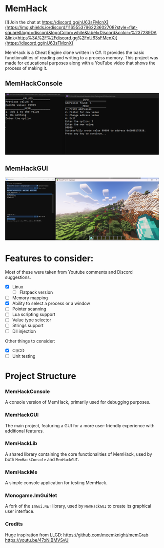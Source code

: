 # MemHack
[![Join the chat at https://discord.gg/nU63sFMcnX](https://img.shields.io/discord/1165553796223602708?style=flat-square&logo=discord&logoColor=white&label=Discord&color=%237289DA&link=https%3A%2F%2Fdiscord.gg%2FnU63sFMcnX)](https://discord.gg/nU63sFMcnX) 

MemHack is a Cheat Engine clone written in C#. It provides the basic functionalities of reading and writing to a process memory. This project was made for educational purposes along with a YouTube video that shows the process of making it. 

## MemHackConsole

![alt text](Resources/image.png)

## MemHackGUI

![alt text](Resources/image-1.png)

# Features to consider: 
Most of these were taken from Youtube comments and Discord suggestions.

- [x] Linux 
	- [ ] Flatpack version
- [ ] Memory mapping
- [x] Ability to select a process or a window
- [ ] Pointer scanning
- [ ] Lua scripting support
- [ ] Value type selector
- [ ] Strings support 
- [ ] Dll injection 

Other things to consider: 
- [x] CI/CD 
- [ ] Unit testing 

# Project Structure

### **MemHackConsole**  
  A console version of MemHack, primarily used for debugging purposes.

### **MemHackGUI**  
  The main project, featuring a GUI for a more user-friendly experience with additional features.

### **MemHackLib**  
  A shared library containing the core functionalities of MemHack, used by both `MemHackConsole` and `MemHackGUI`.

### **MemHackMe**  
  A simple console application for testing MemHack.

### **Monogame.ImGuiNet**  
  A fork of the `ImGui.NET` library, used by `MemHackGUI` to create its graphical user interface.


### Credits
Huge inspiration from LLGD: 
https://github.com/meemknight/memGrab
https://youtu.be/47xNiBMVSvU
